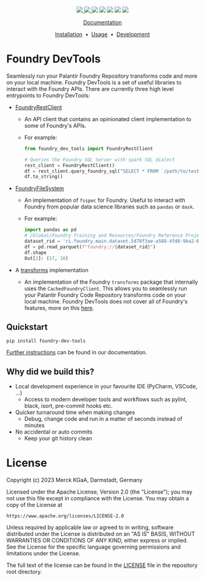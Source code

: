 <div align="center">
  <br/>

  <a href="https://github.com/emdgroup/foundry-dev-tools/actions/workflows/ci.yml"><img src="https://img.shields.io/github/actions/workflow/status/emdgroup/foundry-dev-tools/ci.yml?style=flat-square"/></img>
  <a href="https://github.com/emdgroup/foundry-dev-tools/actions/workflows/docs.yml"><img src="https://img.shields.io/github/actions/workflow/status/emdgroup/foundry-dev-tools/docs.yml?style=flat-square"/></img>
  <a href="https://pypi.org/project/foundry-dev-tools/"><img src="https://img.shields.io/pypi/v/foundry-dev-tools.svg?style=flat-square"/></a>
  <a href="https://pypi.org/project/foundry-dev-tools/"><img src="https://img.shields.io/pypi/pyversions/foundry-dev-tools?style=flat-square"/></a>
  <a href="http://www.apache.org/licenses/LICENSE-2.0"><img src="https://shields.io/badge/License-Apache%202.0-green.svg?style=flat-square"/></a>
  <a href="https://github.com/emdgroup/foundry-dev-tools/issues"><img src="https://img.shields.io/github/issues/emdgroup/foundry-dev-tools?color=important&style=flat-square"/></a>
  <a href="https://github.com/emdgroup/foundry-dev-tools/pulls"><img src="https://img.shields.io/github/issues-pr/emdgroup/foundry-dev-tools?color=blueviolet&style=flat-square"/></a>

  <p><a href="https://emdgroup.github.io/foundry-dev-tools">Documentation</a></p>

  <a href="https://emdgroup.github.io/foundry-dev-tools/installation.html">Installation<a/>
  &nbsp;•&nbsp;
  <a href="https://emdgroup.github.io/foundry-dev-tools/usage_and_examples.html">Usage<a/>
  &nbsp;•&nbsp;
  <a href="https://emdgroup.github.io/foundry-dev-tools/develop.html">Development<a/>

</div>

# Foundry DevTools

Seamlessly run your Palantir Foundry Repository transforms code and more on your local machine.
Foundry DevTools is a set of useful libraries to interact with the Foundry APIs. There are currently three
high level entrypoints to Foundry DevTools:

* [FoundryRestClient](https://emdgroup.github.io/foundry-dev-tools/FoundryRestClient_usage.html)

  * An API client that contains an opinionated client implementation to some of Foundry's APIs.

  * For example:

    ```python
    from foundry_dev_tools import FoundryRestClient

    # Queries the Foundry SQL Server with spark SQL dialect
    rest_client = FoundryRestClient()
    df = rest_client.query_foundry_sql("SELECT * FROM `/path/to/test_dataset`", branch='master')
    df.to_string()
    ```

* [FoundryFileSystem](https://emdgroup.github.io/foundry-dev-tools/FoundryFileSystem_usage.html)

  * An implementation of `fsspec` for Foundry. Useful to interact with Foundry from popular data science libraries such as
  `pandas` or `dask`.

  * For example:

    ```python
    import pandas as pd
    # /Global/Foundry Training and Resources/Foundry Reference Project/Ontology Project: Aviation/airlines
    dataset_rid = 'ri.foundry.main.dataset.5d78f3ae-a588-4fd8-9ba2-66827808c85f'
    df = pd.read_parquet(f"foundry://{dataset_rid}")
    df.shape
    Out[2]: (17, 10)
    ```

* A [transforms](https://www.palantir.com/docs/foundry/transforms-python/transforms-python-api/) implementation

  * An implementation of the Foundry `transforms` package that internally uses the `CachedFoundryClient`.
    This allows you to seamlessly run your Palantir Foundry Code Repository transforms code on your local machine.
    Foundry DevTools does not cover all of Foundry's features, more on this [here](https://emdgroup.github.io/foundry-dev-tools/architecture.html#known-limitations).

## Quickstart

```shell
pip install foundry-dev-tools
```

[Further instructions](https://emdgroup.github.io/foundry-dev-tools/installation.html) can be found in our documentation.

## Why did we build this?

* Local development experience in your favourite IDE (PyCharm, VSCode, ...)
    * Access to modern developer tools and workflows such as pylint, black, isort, pre-commit hooks etc.
* Quicker turnaround time when making changes
    * Debug, change code and run in a matter of seconds instead of minutes
* No accidental or auto commits
    * Keep your git history clean

# License
Copyright (c) 2023 Merck KGaA, Darmstadt, Germany

Licensed under the Apache License, Version 2.0 (the "License");
you may not use this file except in compliance with the License.
You may obtain a copy of the License at

    https://www.apache.org/licenses/LICENSE-2.0

Unless required by applicable law or agreed to in writing, software
distributed under the License is distributed on an "AS IS" BASIS,
WITHOUT WARRANTIES OR CONDITIONS OF ANY KIND, either express or implied.
See the License for the specific language governing permissions and
limitations under the License.

The full text of the license can be found in the [LICENSE](https://github.com/emdgroup/foundry-dev-tools/blob/main/LICENSE) file in the repository root directory.
